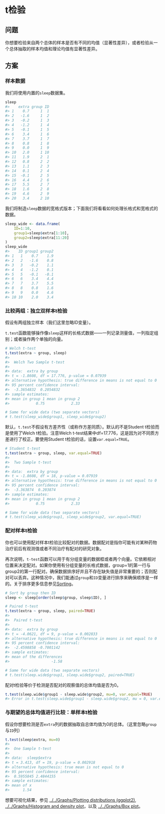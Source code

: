 # t检验

## 问题

你想要检验来自两个总体的样本是否有不同的均值（显著性差异），或者检验从一个总体抽取的样本均值和理论均值有显著性差异。

## 方案

### 样本数据

我们将使用内置的`sleep`数据集。

```R
sleep
#>    extra group ID
#> 1    0.7     1  1
#> 2   -1.6     1  2
#> 3   -0.2     1  3
#> 4   -1.2     1  4
#> 5   -0.1     1  5
#> 6    3.4     1  6
#> 7    3.7     1  7
#> 8    0.8     1  8
#> 9    0.0     1  9
#> 10   2.0     1 10
#> 11   1.9     2  1
#> 12   0.8     2  2
#> 13   1.1     2  3
#> 14   0.1     2  4
#> 15  -0.1     2  5
#> 16   4.4     2  6
#> 17   5.5     2  7
#> 18   1.6     2  8
#> 19   4.6     2  9
#> 20   3.4     2 10
```

我们将制造`sleep`数据的宽格式版本；下面我们将看看如何处理长格式和宽格式的数据。

```R
sleep_wide <- data.frame(
    ID=1:10,
    group1=sleep$extra[1:10],
    group2=sleep$extra[11:20]
)
sleep_wide
#>    ID group1 group2
#> 1   1    0.7    1.9
#> 2   2   -1.6    0.8
#> 3   3   -0.2    1.1
#> 4   4   -1.2    0.1
#> 5   5   -0.1   -0.1
#> 6   6    3.4    4.4
#> 7   7    3.7    5.5
#> 8   8    0.8    1.6
#> 9   9    0.0    4.6
#> 10 10    2.0    3.4
```

### 比较两组：独立双样本t检验

假设有两组独立样本（我们这里忽略ID变量）。

`t.test`函数能够操作像`sleep`这样的长格式数据——一列记录测量值，一列指定组别；或者操作两个单独的向量。

```R
# Welch t-test 
t.test(extra ~ group, sleep)
#> 
#>  Welch Two Sample t-test
#> 
#> data:  extra by group
#> t = -1.8608, df = 17.776, p-value = 0.07939
#> alternative hypothesis: true difference in means is not equal to 0
#> 95 percent confidence interval:
#>  -3.3654832  0.2054832
#> sample estimates:
#> mean in group 1 mean in group 2 
#>            0.75            2.33

# Same for wide data (two separate vectors)
# t.test(sleep_wide$group1, sleep_wide$group2)
```

默认，`t.test`不假设有方差齐性（或称作方差同质）。默认的不是Student t检验而是使用了Welch t检验。注意Welch t-test结果中df=17.776，这是因为对不同质方差进行了校正。要使用Student t检验的话，设置`var.equal=TRUE`。

```R
# Student t-test
t.test(extra ~ group, sleep, var.equal=TRUE)
#> 
#>  Two Sample t-test
#> 
#> data:  extra by group
#> t = -1.8608, df = 18, p-value = 0.07919
#> alternative hypothesis: true difference in means is not equal to 0
#> 95 percent confidence interval:
#>  -3.363874  0.203874
#> sample estimates:
#> mean in group 1 mean in group 2 
#>            0.75            2.33

# Same for wide data (two separate vectors)
# t.test(sleep_wide$group1, sleep_wide$group2, var.equal=TRUE)
```

### 配对样本t检验

你也可以使用配对样本t检验比较配对的数据。数据配对是指你可能有对某种药物治疗前后有观测值或者不同治疗有配对的研究对象。

再次说明，`t-test`函数可以用于有分组变量的数据框或者两个向量。它依赖相对位置来决定配对。如果你使用有分组变量的长格式数据，group=1的第一行与group2的第一行配对。确保数据排序好并且不存在缺失值是非常重要的；否则配对可以丢弃。这种情况中，我们能通过`group`和`ID`变量进行排序来确保顺序是一样的。关于排序更多信息参见[Sorting](https://link.jianshu.com/?t=http://www.cookbook-r.com/Manipulating_data/Sorting)。

```R
# Sort by group then ID
sleep <- sleep[order(sleep$group, sleep$ID), ]

# Paired t-test
t.test(extra ~ group, sleep, paired=TRUE)
#> 
#>  Paired t-test
#> 
#> data:  extra by group
#> t = -4.0621, df = 9, p-value = 0.002833
#> alternative hypothesis: true difference in means is not equal to 0
#> 95 percent confidence interval:
#>  -2.4598858 -0.7001142
#> sample estimates:
#> mean of the differences 
#>                   -1.58

# Same for wide data (two separate vectors)
# t.test(sleep.wide$group1, sleep.wide$group2, paired=TRUE)
```

配对t检验等价于检测是否配对的观察值的总体均值是否为0。

```R
t.test(sleep.wide$group1 - sleep.wide$group2, mu=0, var.equal=TRUE)
#> Error in t.test(sleep.wide$group1 - sleep.wide$group2, mu = 0, var.equal = TRUE): object 'sleep.wide' not found
```

### 与期望的总体均值进行比较：单样本t检验

假设你想要检测是否`extra`列的数据抽取自总体均值为0的总体。（这里忽略`group`与`ID`列）

```R
t.test(sleep$extra, mu=0)
#> 
#>  One Sample t-test
#> 
#> data:  sleep$extra
#> t = 3.413, df = 19, p-value = 0.002918
#> alternative hypothesis: true mean is not equal to 0
#> 95 percent confidence interval:
#>  0.5955845 2.4844155
#> sample estimates:
#> mean of x 
#>      1.54
```

想要可视化结果，参见 [../../Graphs/Plotting distributions (ggplot2)](https://link.jianshu.com/?t=http://www.cookbook-r.com/Graphs/Plotting_distributions_(ggplot2)), [../../Graphs/Histogram and density plot](https://link.jianshu.com/?t=http://www.cookbook-r.com/Graphs/Histogram_and_density_plot)，以及 [../../Graphs/Box plot](https://link.jianshu.com/?t=http://www.cookbook-r.com/Graphs/Box_plot)。